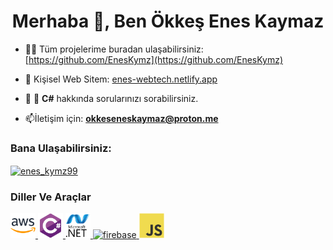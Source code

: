 <h1 align="center">Merhaba 👋, Ben Ökkeş Enes Kaymaz</h1>


- 👨‍💻 Tüm projelerime buradan ulaşabilirsiniz: [https://github.com/EnesKymz](https://github.com/EnesKymz)

- 📝 Kişisel Web Sitem: [enes-webtech.netlify.app](enes-webtech.netlify.app)

- 💬 💬 **C#** hakkında sorularınızı sorabilirsiniz.

- 📫İletişim için: **okkeseneskaymaz@proton.me**

<h3 align="left">Bana Ulaşabilirsiniz:</h3>
<p align="left">
<a href="https://instagram.com/enes_kymz99" target="blank"><img align="center" src="https://raw.githubusercontent.com/rahuldkjain/github-profile-readme-generator/master/src/images/icons/Social/instagram.svg" alt="enes_kymz99" height="30" width="40" /></a>
</p>

<h3 align="left">Diller Ve Araçlar</h3>
<p align="left"> <a href="https://aws.amazon.com" target="_blank" rel="noreferrer"> <img src="https://raw.githubusercontent.com/devicons/devicon/master/icons/amazonwebservices/amazonwebservices-original-wordmark.svg" alt="aws" width="40" height="40"/> </a> <a href="https://www.w3schools.com/cs/" target="_blank" rel="noreferrer"> <img src="https://raw.githubusercontent.com/devicons/devicon/master/icons/csharp/csharp-original.svg" alt="csharp" width="40" height="40"/> </a> <a href="https://dotnet.microsoft.com/" target="_blank" rel="noreferrer"> <img src="https://raw.githubusercontent.com/devicons/devicon/master/icons/dot-net/dot-net-original-wordmark.svg" alt="dotnet" width="40" height="40"/> </a> <a href="https://firebase.google.com/" target="_blank" rel="noreferrer"> <img src="https://www.vectorlogo.zone/logos/firebase/firebase-icon.svg" alt="firebase" width="40" height="40"/> </a> <a href="https://developer.mozilla.org/en-US/docs/Web/JavaScript" target="_blank" rel="noreferrer"> <img src="https://raw.githubusercontent.com/devicons/devicon/master/icons/javascript/javascript-original.svg" alt="javascript" width="40" height="40"/> </a> </p>
